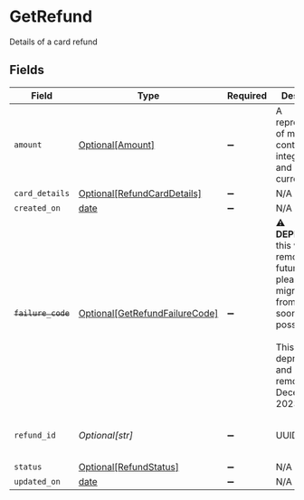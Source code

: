 # GetRefund

Details of a card refund


## Fields

| Field                                                                                                                                                                                | Type                                                                                                                                                                                 | Required                                                                                                                                                                             | Description                                                                                                                                                                          | Example                                                                                                                                                                              |
| ------------------------------------------------------------------------------------------------------------------------------------------------------------------------------------ | ------------------------------------------------------------------------------------------------------------------------------------------------------------------------------------ | ------------------------------------------------------------------------------------------------------------------------------------------------------------------------------------ | ------------------------------------------------------------------------------------------------------------------------------------------------------------------------------------ | ------------------------------------------------------------------------------------------------------------------------------------------------------------------------------------ |
| `amount`                                                                                                                                                                             | [Optional[Amount]](../../models/shared/amount.md)                                                                                                                                    | :heavy_minus_sign:                                                                                                                                                                   | A representation of money containing an integer value and it's currency.                                                                                                             |                                                                                                                                                                                      |
| `card_details`                                                                                                                                                                       | [Optional[RefundCardDetails]](../../models/shared/refundcarddetails.md)                                                                                                              | :heavy_minus_sign:                                                                                                                                                                   | N/A                                                                                                                                                                                  |                                                                                                                                                                                      |
| `created_on`                                                                                                                                                                         | [date](https://docs.python.org/3/library/datetime.html#date-objects)                                                                                                                 | :heavy_minus_sign:                                                                                                                                                                   | N/A                                                                                                                                                                                  |                                                                                                                                                                                      |
| ~~`failure_code`~~                                                                                                                                                                   | [Optional[GetRefundFailureCode]](../../models/shared/getrefundfailurecode.md)                                                                                                        | :heavy_minus_sign:                                                                                                                                                                   | :warning: **DEPRECATED**: this will be removed in a future release, please migrate away from it as soon as possible.<br/><br/>This field is deprecated and will be removed in December 2023. |                                                                                                                                                                                      |
| `refund_id`                                                                                                                                                                          | *Optional[str]*                                                                                                                                                                      | :heavy_minus_sign:                                                                                                                                                                   | UUID v4                                                                                                                                                                              | ec7e1848-dc80-4ab0-8827-dd7fc0737b43                                                                                                                                                 |
| `status`                                                                                                                                                                             | [Optional[RefundStatus]](../../models/shared/refundstatus.md)                                                                                                                        | :heavy_minus_sign:                                                                                                                                                                   | N/A                                                                                                                                                                                  | failed                                                                                                                                                                               |
| `updated_on`                                                                                                                                                                         | [date](https://docs.python.org/3/library/datetime.html#date-objects)                                                                                                                 | :heavy_minus_sign:                                                                                                                                                                   | N/A                                                                                                                                                                                  |                                                                                                                                                                                      |